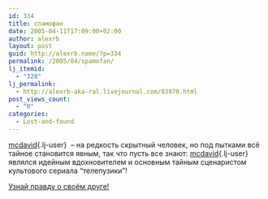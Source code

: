 ```yaml
---
id: 334
title: спамофан
date: 2005-04-11T17:09:00+02:00
author: alexrb
layout: post
guid: http://alexrb.name/?p=334
permalink: /2005/04/spamofan/
lj_itemid:
  - "328"
lj_permalink:
  - http://alexrb-aka-ral.livejournal.com/83970.html
post_views_count:
  - "0"
categories:
  - Lost-and-found
---
```

[mcdavid](http://mcdavid.livejournal.com/){.lj-user}&nbsp; &#8211; на редкость скрытный человек, но под пытками всё тайное становится явным, так что пусть все знают: [mcdavid](http://mcdavid.livejournal.com/){.lj-user}&nbsp; являлся идейным вдохновителем и основным тайным сценаристом культового сериала &#8220;телепузики&#8221;!

[Узнай правду о своём друге!](http://www.happyner.com/ljtaina/)